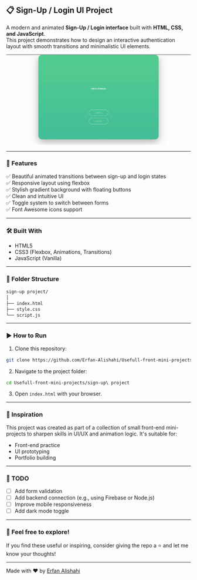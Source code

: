 ## 📋 Sign-Up / Login UI Project

A modern and animated **Sign-Up / Login interface** built with **HTML, CSS, and JavaScript**.  
This project demonstrates how to design an interactive authentication layout with smooth transitions and minimalistic UI elements.

![Preview](assets/Screencast.gif)

---

### 🔧 Features

✅ Beautiful animated transitions between sign-up and login states  
✅ Responsive layout using flexbox  
✅ Stylish gradient background with floating buttons  
✅ Clean and intuitive UI  
✅ Toggle system to switch between forms  
✅ Font Awesome icons support

---

### 🛠️ Built With

- HTML5  
- CSS3 (Flexbox, Animations, Transitions)  
- JavaScript (Vanilla)

---

### 📂 Folder Structure

```
sign-up project/
│
├── index.html
├── style.css
└── script.js
```

---

### ▶️ How to Run

1. Clone this repository:
```bash
git clone https://github.com/Erfan-Alishahi/Usefull-front-mini-projects.git
```

2. Navigate to the project folder:
```bash
cd Usefull-front-mini-projects/sign-up\ project
```

3. Open `index.html` with your browser.

---

### 🧠 Inspiration

This project was created as part of a collection of small front-end mini-projects to sharpen skills in UI/UX and animation logic. It's suitable for:
- Front-end practice
- UI prototyping
- Portfolio building

---

### 📌 TODO

- [ ] Add form validation
- [ ] Add backend connection (e.g., using Firebase or Node.js)
- [ ] Improve mobile responsiveness
- [ ] Add dark mode toggle

---

### 🌟 Feel free to explore!

If you find these useful or inspiring, consider giving the repo a ⭐ and let me know your thoughts!

---

Made with ❤️ by [Erfan Alishahi](https://github.com/Erfan-Alishahi)
